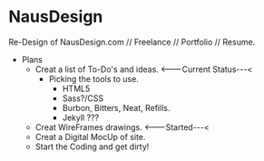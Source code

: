 # NausDesign
Re-Design of NausDesign.com // Freelance // Portfolio // Resume.

- Plans
  - Creat a list of To-Do's and ideas.  <---Current Status---<
    - Picking the tools to use.
      - HTML5
      - Sass?/CSS
      - Burbon, Bitters, Neat, Refills.
      - Jekyll ???
  - Creat WireFrames drawings.  <---Started---<
  - Creat a Digital MocUp of site.
  - Start the Coding and get dirty!
  


